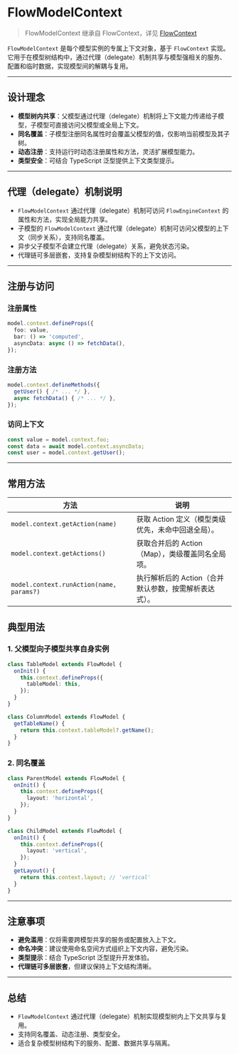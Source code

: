 # FlowModelContext

> FlowModelContext 继承自 FlowContext，详见 [FlowContext](./flow-context)

`FlowModelContext` 是每个模型实例的专属上下文对象，基于 `FlowContext` 实现。它用于在模型树结构中，通过代理（delegate）机制共享与模型强相关的服务、配置和临时数据，实现模型间的解耦与复用。

---

## 设计理念

- **模型树内共享**：父模型通过代理（delegate）机制将上下文能力传递给子模型，子模型可直接访问父模型或全局上下文。
- **同名覆盖**：子模型注册同名属性时会覆盖父模型的值，仅影响当前模型及其子树。
- **动态注册**：支持运行时动态注册属性和方法，灵活扩展模型能力。
- **类型安全**：可结合 TypeScript 泛型提供上下文类型提示。

---

## 代理（delegate）机制说明

- `FlowModelContext` 通过代理（delegate）机制可访问 `FlowEngineContext` 的属性和方法，实现全局能力共享。
- 子模型的 `FlowModelContext` 通过代理（delegate）机制可访问父模型的上下文（同步关系），支持同名覆盖。
- 异步父子模型不会建立代理（delegate）关系，避免状态污染。
- 代理链可多层嵌套，支持复杂模型树结构下的上下文访问。

---

## 注册与访问

### 注册属性

```ts
model.context.defineProps({
  foo: value,
  bar: () => 'computed',
  asyncData: async () => fetchData(),
});
```

### 注册方法

```ts
model.context.defineMethods({
  getUser() { /* ... */ },
  async fetchData() { /* ... */ },
});
```

### 访问上下文

```ts
const value = model.context.foo;
const data = await model.context.asyncData;
const user = model.context.getUser();
```

---

## 常用方法

| 方法                                       | 说明                                                         |
|--------------------------------------------|--------------------------------------------------------------|
| `model.context.getAction(name)`            | 获取 Action 定义（模型类级优先，未命中回退全局）。            |
| `model.context.getActions()`               | 获取合并后的 Action（Map），类级覆盖同名全局项。               |
| `model.context.runAction(name, params?)`   | 执行解析后的 Action（合并默认参数，按需解析表达式）。          |


## 典型用法

### 1. 父模型向子模型共享自身实例

```ts
class TableModel extends FlowModel {
  onInit() {
    this.context.defineProps({
      tableModel: this,
    });
  }
}

class ColumnModel extends FlowModel {
  getTableName() {
    return this.context.tableModel?.getName();
  }
}
```

### 2. 同名覆盖

```ts
class ParentModel extends FlowModel {
  onInit() {
    this.context.defineProps({
      layout: 'horizontal',
    });
  }
}

class ChildModel extends FlowModel {
  onInit() {
    this.context.defineProps({
      layout: 'vertical',
    });
  }
  getLayout() {
    return this.context.layout; // 'vertical'
  }
}
```

---

## 注意事项

- **避免滥用**：仅将需要跨模型共享的服务或配置放入上下文。
- **命名冲突**：建议使用命名空间方式组织上下文内容，避免污染。
- **类型提示**：结合 TypeScript 泛型提升开发体验。
- **代理链可多层嵌套**，但建议保持上下文结构清晰。

---

## 总结

- `FlowModelContext` 通过代理（delegate）机制实现模型树内上下文共享与复用。
- 支持同名覆盖、动态注册、类型安全。
- 适合复杂模型树结构下的服务、配置、数据共享与隔离。

